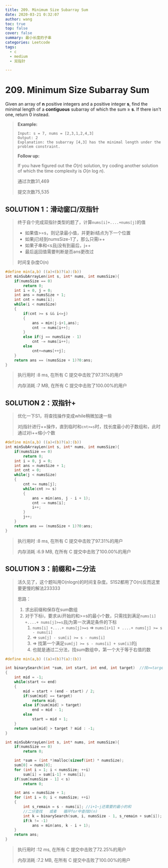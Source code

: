 ```yaml
---
title: 209. Minimum Size Subarray Sum
date: 2020-03-21 0:32:07
author: wang
toc: true
top: false
cover: false
summary: 最小长度的子串
categories: Leetcode
tags:
  - c
  - medium
  - 双指针

---
```


# 209. Minimum Size Subarray Sum

Given an array of **n** positive integers and a positive integer **s**, find the minimal length of a **contiguous** subarray of which the sum ≥ **s**. If there isn't one, return 0 instead.



> **Example:** 
>
> ```
> Input: s = 7, nums = [2,3,1,2,4,3]
> Output: 2
> Explanation: the subarray [4,3] has the minimal length under the problem constraint.
> ```
>
> **Follow up:**
>
> If you have figured out the *O*(*n*) solution, try coding another solution of which the time complexity is *O*(*n* log *n*). 
>
> 通过次数31,469
>
> 提交次数75,535

## SOLUTION 1：滑动窗口/双指针

> 终于自个完成双指针类型的题了，计算`nums[i]+....+nums[j]`的值
>
> * 如果值>=s，则记录最小值，并更新i结点为下一个位置
> * 如果j已经到numsSize-1了，那么只需i++
> * 如果子串和<s且j没有到最后，j++
> * 最后返回值需要判断是否ans更改过
>
> 时间复杂度O(n)

```c
#define min(a,b) ((a)<(b)?(a):(b))
int minSubArrayLen(int s, int* nums, int numsSize){
	if(numsSize == 0)
		return 0;
	int i = 0, j = 0;
	int ans = numsSize + 1;
	int cnt = nums[i];
	while(i < numsSize)
	{
		if(cnt >= s && i<=j)
		{
			ans = min(j-i+1,ans);
			cnt -= nums[i++];
		}
		else if(j == numsSize - 1)
			cnt -= nums[i++];
		else
			cnt+=nums[++j];
	}
    return ans == (numsSize + 1)?0:ans;
}
```

> 执行用时 :8 ms, 在所有 C 提交中击败了97.31%的用户
>
> 内存消耗 :7 MB, 在所有 C 提交中击败了100.00%的用户

## SOLUTION 2：双指针+

> 优化一下S1，将查找操作变成while稍微加速一些
>
> 对j指针进行++操作，直到临时和`cnt>=s`时，找长度最小的子数组和，此时通过对i++缩小个数

```c
#define min(a,b) ((a)<(b)?(a):(b))
int minSubArrayLen(int s, int* nums, int numsSize){
	if(numsSize == 0)
		return 0;
	int i = 0, j = 0;
	int ans = numsSize + 1;
	int cnt = 0;
	while(j < numsSize)
	{
		cnt += nums[j];
		while(cnt >= s)
		{
			ans = min(ans, j - i + 1);
			cnt -= nums[i];
			i++;
		}
        j++;
	}
    return ans == (numsSize + 1)?0:ans;
}
```

> 执行用时 :8 ms, 在所有 C 提交中击败了97.31%的用户
>
> 内存消耗 :6.9 MB, 在所有 C 提交中击败了100.00%的用户

## SOLUTION 3：前缀和+二分法

> 活久见了，这个题叫用O(nlogn)的时间复杂度。S1S2都用了O(n)反而这里要更慢的解法233333
>
> 思路：
>
> 1. 求出前缀和保存在sum数组
> 2. 对于下标i，要求从i开始的和>=s的最小个数，只需找到满足`nums[i] +....+ nums[j]>=s`且j为第一次满足条件的下标
>    1. `nums[i] +....+ nums[j]>=s`    =>   `nums[i+1] + ....+ nums[j] >= s - nums[i]`
>    2. =>     `sum[j] - sum[i] >= s - nums[i]`
>    3. =>     找第一个满足`sum[j] >= s - nums[i] + sum[i]`的j
>    4. 也就是通过二分法，找sum数组中，第一个大于等于右值的数

```c
#define min(a,b) ((a)<(b)?(a):(b))

int binarySearch(int *sum, int start, int end, int target)	//找>=target的第一个值
{
	int mid = -1;
	while(start <= end)
	{
		mid = start + (end - start) / 2;
		if(sum[mid] == target)
			return mid;
		else if(sum[mid] > target)
			end = mid - 1;
		else
			start = mid + 1;
	}
	return sum[mid] > target ? mid : -1;
}

int minSubArrayLen(int s, int* nums, int numsSize){
	if(numsSize == 0)
		return 0;

	int *sum = (int *)malloc(sizeof(int) * numsSize);
	sum[0] = nums[0];
	for (int i = 1; i < numsSize; ++i)
		sum[i] = sum[i-1] + nums[i];
	if(sum[numsSize - 1] < s)
		return 0;

	int ans = numsSize + 1;
	for (int i = 0; i < numsSize; ++i)
	{
		int s_remain = s - nums[i];	//i+1~j还需要的最小的和
		//二分查找   或者   循环for中查找O(n)
		int k = binarySearch(sum, i, numsSize - 1, s_remain + sum[i]);
		if(k != -1)
			ans = min(ans, k - i + 1);
	}
	return ans;
}
```

> 执行用时 :12 ms, 在所有 C 提交中击败了72.25%的用户
>
> 内存消耗 :7.2 MB, 在所有 C 提交中击败了100.00%的用户